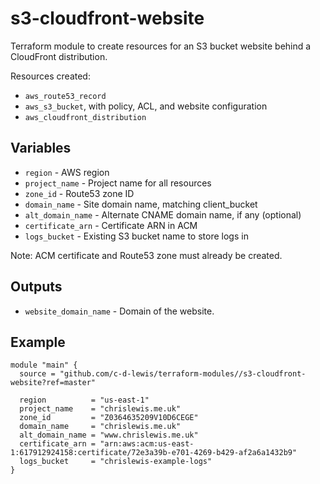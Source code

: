 # s3-cloudfront-website

Terraform module to create resources for an S3 bucket website behind a
CloudFront distribution.

Resources created:

* `aws_route53_record`
* `aws_s3_bucket`, with policy, ACL, and website configuration
* `aws_cloudfront_distribution`

## Variables

* `region` - AWS region
* `project_name` - Project name for all resources
* `zone_id` - Route53 zone ID
* `domain_name` - Site domain name, matching client_bucket
* `alt_domain_name` - Alternate CNAME domain name, if any (optional)
* `certificate_arn` - Certificate ARN in ACM
* `logs_bucket` - Existing S3 bucket name to store logs in

Note: ACM certificate and Route53 zone must already be created.

## Outputs

* `website_domain_name` - Domain of the website.

## Example

```hcl
module "main" {
  source = "github.com/c-d-lewis/terraform-modules//s3-cloudfront-website?ref=master"

  region          = "us-east-1"
  project_name    = "chrislewis.me.uk"
  zone_id         = "Z0364635209V10D6CEGE"
  domain_name     = "chrislewis.me.uk"
  alt_domain_name = "www.chrislewis.me.uk"
  certificate_arn = "arn:aws:acm:us-east-1:617912924158:certificate/72e3a39b-e701-4269-b429-af2a6a1432b9"
  logs_bucket     = "chrislewis-example-logs"
}
```
